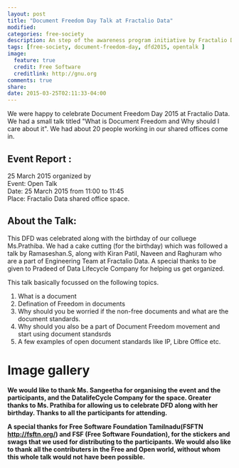 ```yaml
---
layout: post
title: "Document Freedom Day Talk at Fractalio Data"
modified:
categories: free-society
description: An step of the awareness program initiative by Fractalio Data
tags: [free-society, document-freedom-day, dfd2015, opentalk ]
image:
  feature: true
  credit: Free Software
  creditlink: http://gnu.org
comments: true
share:
date: 2015-03-25T02:11:33-04:00
---
```


We were happy to celebrate Document Freedom Day 2015 at Fractalio Data. We had a small talk titled  "What is Document Freedom and Why should I care about it". We had about 20 people working in our shared offices come in.

## Event Report :  <br />
25 March 2015 organized by <br />
Event: Open Talk <br />
Date: 25 March 2015 from 11:00 to 11:45  <br />
Place: Fractalio Data shared office space.  <br />

## About the Talk: <br />
This DFD was celebrated along with the birthday of our colluege Ms.Prathiba. We had a cake cutting (for the birthday) which was followed a talk by Ramaseshan.S, along with Kiran Patil, Naveen and Raghuram who are a part of Engineering Team at Fractalio Data. A special thanks to be given to Pradeed of Data Lifecycle Company for helping us get organized. 

This talk basically focussed on the following topics.

1. What is a document
2. Defination of Freedom in documents
3. Why should you be worried if the non-free documents and what are the document standards.
4. Why should you also be a part of Document Freedom movement and start using document standsrds
5. A few examples of open document standards like IP, Libre Office etc.


# Image gallery

<div id="dfd_images">
</div>


**We would like to thank Ms. Sangeetha for organising the event and the participants, and the DatalifeCycle Company for the space. Greater thanks to Ms. Prathiba for allowing us to celebrate DFD along with her birthday. Thanks to all the participants for attending.**

**A special thanks for Free Software Foundation Tamilnadu(FSFTN http://fsftn.org/) and FSF (Free Software Foundation), for the stickers and swags that we used for distributing to the participants. We would also like to thank all the contributers in the Free and Open world, without whom this whole talk would not have been possible.**


<script>
var dir = "/images/dfd-images/";
var fileextension = ".jpg";
$.ajax({
    //This will retrieve the contents of the folder if the folder is configured as 'browsable'
    url: dir,
    success: function (data) {
        //Lsit all png file names in the page
        $(data).find("a:contains(" + fileextension + ")").each(function () {
            var filename = this.href.replace(window.location, "").replace("http:///", "");
            $("#dfd_images").append($("<img src=/images/dfd-images/"+ filename + "></img>"));
        });
    }
});
</script>
